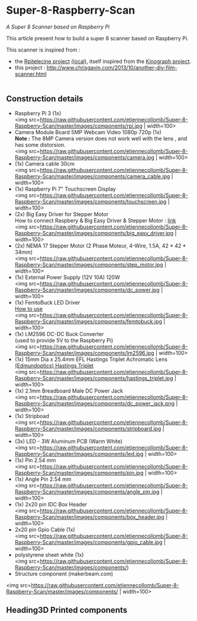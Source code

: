 # Super-8-Raspberry-Scan
*A Super 8 Scanner based on Raspberry Pi*

This article present how to build a super 8 scanner based on Raspberry Pi.

This scanner is inspired from :

 - the <a href="https://github.com/Alexamder/rpitelecine">Rpitelecine project</a> [(local)](href=%22https://github.com/etiennecollomb/rpitelecine), itself inspired from the <a href="http://kinograph.cc/">Kinograph project</a>.<br>
- this project : http://www.chrisgavin.com/2013/10/another-diy-film-scanner.html
<br><br>

## Construction details

 - Raspberry Pi 3 (1x) <br><img src=https://raw.githubusercontent.com/etiennecollomb/Super-8-Raspberry-Scan/master/images/components/rpi.jpg | width=100>
 - Camera Module Board 5MP Webcam Video 1080p 720p  (1x)<br>**Note :** The 8MP Camera version does not work well with the lens , and has some distorsion. <br><img src=https://raw.githubusercontent.com/etiennecollomb/Super-8-Raspberry-Scan/master/images/components/camera.jpg | width=100>
 - (1x) Camera cable 30cm <br><img src=https://raw.githubusercontent.com/etiennecollomb/Super-8-Raspberry-Scan/master/images/components/camera_cable.jpg | width=100>
 - (1x) Raspberry Pi 7" Touchscreen Display <br><img src=https://raw.githubusercontent.com/etiennecollomb/Super-8-Raspberry-Scan/master/images/components/touchscreen.jpg | width=100>
 - (2x) Big Easy Driver for Stepper Motor<br>How to connect Raspbery & Big Easy Driver & Stepper Motor : [link](https://developer.microsoft.com/en-us/windows/iot/samples/arduino-wiring/steppermotor) <br><img src=https://raw.githubusercontent.com/etiennecollomb/Super-8-Raspberry-Scan/master/images/components/big_easy_driver.jpg | width=100>
 - (2x) NEMA 17 Stepper Motor (2 Phase Moteur, 4-Wire, 1.5A, 42 * 42 * 34mm) <br><img src=https://raw.githubusercontent.com/etiennecollomb/Super-8-Raspberry-Scan/master/images/components/step_motor.jpg | width=100>
 - (1x) External Power Supply (12V 10A) 120W <br><img src=https://raw.githubusercontent.com/etiennecollomb/Super-8-Raspberry-Scan/master/images/components/dc_power.jpg | width=100>
 - (1x) FemtoBuck LED Driver<br>[How to use](https://learn.sparkfun.com/tutorials/femtobuck-constant-current-led-driver-hookup-guide-v12) <br><img src=https://raw.githubusercontent.com/etiennecollomb/Super-8-Raspberry-Scan/master/images/components/femtobuck.jpg | width=100>
 - (1x) LM2596 DC-DC Buck Converter<br>(used to provide 5V to the Raspberry Pi) <br><img src=https://raw.githubusercontent.com/etiennecollomb/Super-8-Raspberry-Scan/master/images/components/lm2596.jpg | width=100>
 - (1x) 15mm Dia x 25.4mm EFL Hastings Triplet Achromatic Lens<br>[(Edmundoptics) Hastings Triplet](https://www.edmundoptics.com/optics/optical-lenses/achromatic-lenses/hastings-triplet-achromatic-lenses/) <br><img src=https://raw.githubusercontent.com/etiennecollomb/Super-8-Raspberry-Scan/master/images/components/hastings_triplet.jpg | width=100>
 - (1x) 2.1mm Breadboard Male DC Power Jack <br><img src=https://raw.githubusercontent.com/etiennecollomb/Super-8-Raspberry-Scan/master/images/components/dc_power_jack.png | width=100>
 - (1x) Stripboad <br><img src=https://raw.githubusercontent.com/etiennecollomb/Super-8-Raspberry-Scan/master/images/components/stripboard.jpg | width=100>
 - (3x) LED - 3W Aluminum PCB (Warm White) <br><img src=https://raw.githubusercontent.com/etiennecollomb/Super-8-Raspberry-Scan/master/images/components/led.jpg | width=100>
 - (1x) Pin 2.54 mm <br><img src=https://raw.githubusercontent.com/etiennecollomb/Super-8-Raspberry-Scan/master/images/components/pin.jpg | width=100>
 - (1x) Angle Pin 2.54 mm <br><img src=https://raw.githubusercontent.com/etiennecollomb/Super-8-Raspberry-Scan/master/images/components/angle_pin.jpg | width=100>
 - (1x) 2x20 pin IDC Box Header <br><img src=https://raw.githubusercontent.com/etiennecollomb/Super-8-Raspberry-Scan/master/images/components/box_header.jpg | width=100>
 - 2x20 pin Gpio Cable (1x) <br><img src=https://raw.githubusercontent.com/etiennecollomb/Super-8-Raspberry-Scan/master/images/components/gpio_cable.jpg | width=100>
 - polystyrene sheet white (1x) <br><img src=https://raw.githubusercontent.com/etiennecollomb/Super-8-Raspberry-Scan/master/images/components/)
 - Structure component (makerbeam.com)
 

<img src=https://raw.githubusercontent.com/etiennecollomb/Super-8-Raspberry-Scan/master/images/components/ | width=100>


## Heading3D Printed components 
